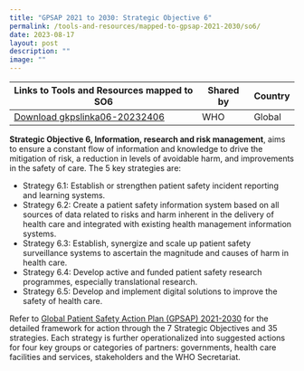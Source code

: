 ```yaml
---
title: "GPSAP 2021 to 2030: Strategic Objective 6"
permalink: /tools-and-resources/mapped-to-gpsap-2021-2030/so6/
date: 2023-08-17
layout: post
description: ""
image: ""
---
```

| Links to Tools and Resources mapped to SO6 | Shared by| Country|
| -------- | -------- | -------- |
| [Download gkpslinka06-20232406](/files/gkpslinka06-20232406.pdf)  | WHO | Global |

**Strategic Objective 6, Information, research and risk management**, aims to ensure a constant flow of information and knowledge to drive the mitigation of risk, a reduction in levels of avoidable harm, and improvements in the safety of care. The 5 key strategies are:

* Strategy 6.1: Establish or strengthen patient safety incident reporting and learning systems.
* Strategy 6.2: Create a patient safety information system based on all sources of data related to risks and harm inherent in the delivery of health care and integrated with existing health management information systems.
* Strategy 6.3: Establish, synergize and scale up patient safety surveillance systems to ascertain the magnitude and causes of harm in health care.
* Strategy 6.4: Develop active and funded patient safety research programmes, especially translational research.
* Strategy 6.5: Develop and implement digital solutions to improve the safety of health care.

Refer to [Global Patient Safety Action Plan (GPSAP) 2021-2030](https://www.who.int/teams/integrated-health-services/patient-safety/policy/global-patient-safety-action-plan) for the detailed framework for action through the 7 Strategic Objectives and 35 strategies. Each strategy is further operationalized into suggested actions for four key groups or categories of partners: governments, health care facilities and services, stakeholders and the WHO Secretariat.